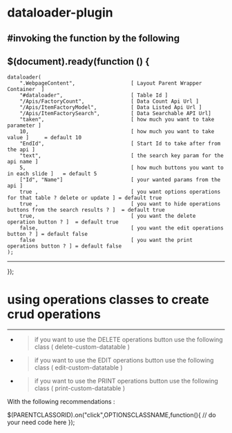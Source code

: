 # dataloader-plugin

#invoking the function by the following 
-----------------------------------------------------------------
$(document).ready(function () {
-----------------------------------------------------------------

    dataloader(
        ".WebpageContent",                  [ Layout Parent Wrapper Container  ]
        "#dataloader",                      [ Table Id ]
        "/Apis/FactoryCount",               [ Data Count Api Url ]
        "/Apis/ItemFactoryModel",           [ Data Listed Api Url ]
        "/Apis/ItemFactorySearch",          [ Data Searchable API Url]
        "taken",                            [ how much you want to take parameter ]
        10,                                 [ how much you want to take value ]     = default 10 
        "EndId",                            [ Start Id to take after from the api ]
        "text",                             [ the search key param for the api name ]
        5,                                  [ how much buttons you want to in each slide ]   = default 5 
        ["Id", "Name"]                      [ your wanted params from the api ]
        true ,                              [ you want options operations for that table ? delete or update ] = default true 
        true ,                              [ you want to hide operations buttons from the search results ? ]  = default true 
        true,                               [ you want the delete operation button ? ]  = default true 
        false,                              [ you want the edit operations button ? ] = default false 
        false                               [ you want the print operations button ? ] = default false 
    );
    
-----------------------------------------------------------------

});

# using operations classes to create crud operations 
-----------------------------------------------------------------
  - > if you want to use the DELETE operations button use the following class (  delete-custom-datatable )   
  - > if you want to use the EDIT operations button use the following class (  edit-custom-datatable )   
  - > if you want to use the PRINT operations button use the following class (  print-custom-datatable ) 
 
 With the following recommendations : 
 
 $(PARENTCLASSORID).on("click",OPTIONSCLASSNAME,function(){
  // do your need code here 
 });
